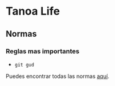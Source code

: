 Tanoa Life
================================================================================

Normas
--------------------------------------------------------------------------------

### Reglas mas importantes

- `git gud`

Puedes encontrar todas las normas [aquí][normas].

[normas]: normas.md "Normas"
